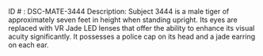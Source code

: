 ID # : DSC-MATE-3444
Description: Subject 3444 is a male tiger of approximately seven feet in height when standing upright. Its eyes are replaced with VR Jade LED lenses that offer the ability to enhance its visual acuity significantly. It possesses a police cap on its head and a jade earring on each ear.